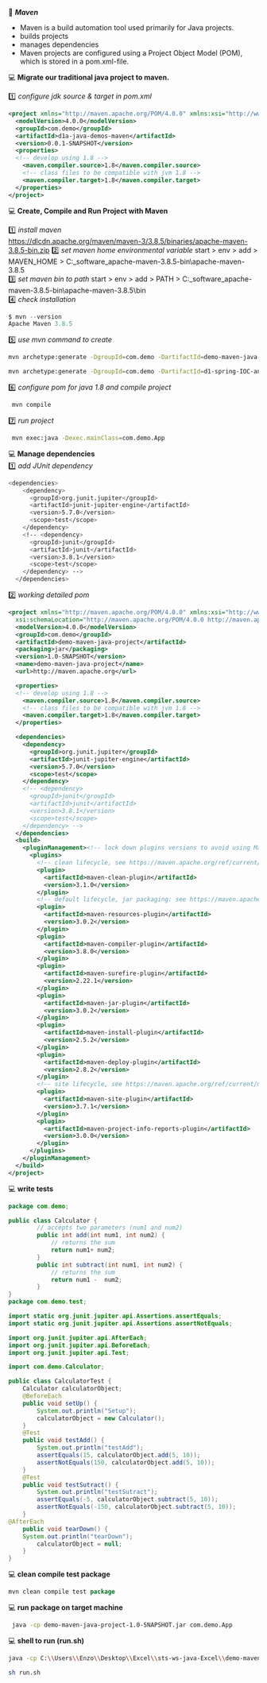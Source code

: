 :beginner: _**Maven**_  

- Maven is a build automation tool used primarily for Java projects.
- builds projects
- manages dependencies
- Maven projects are configured using a Project Object Model (POM), which is stored in a pom.xml-file. 

:computer: **Migrate our traditional java project to maven.**  

:one: _configure jdk source & target in pom.xml_  
```xml
<project xmlns="http://maven.apache.org/POM/4.0.0" xmlns:xsi="http://www.w3.org/2001/XMLSchema-instance" xsi:schemaLocation="http://maven.apache.org/POM/4.0.0 https://maven.apache.org/xsd/maven-4.0.0.xsd">
  <modelVersion>4.0.0</modelVersion>
  <groupId>com.demo</groupId>
  <artifactId>d1a-java-demos-maven</artifactId>
  <version>0.0.1-SNAPSHOT</version>
  <properties>
  <!-- develop using 1.8 -->
 	<maven.compiler.source>1.8</maven.compiler.source>
 	<!-- class files to be compatible with jvm 1.8 -->
 	<maven.compiler.target>1.8</maven.compiler.target>
  </properties>
</project>
```

:computer: **Create, Compile and Run Project with Maven**  

:one: _install maven_  
https://dlcdn.apache.org/maven/maven-3/3.8.5/binaries/apache-maven-3.8.5-bin.zip
:two: _set maven home environmental variable_
start > env > add > MAVEN_HOME > C:\_software\_apache-maven-3.8.5-bin\apache-maven-3.8.5  
:three: _set maven bin to path_
start > env > add > PATH > C:\_software\_apache-maven-3.8.5-bin\apache-maven-3.8.5\bin  
:four: _check installation_  
```js
$ mvn --version
Apache Maven 3.8.5 
```
:five: _use mvn command to create_  
```sh
mvn archetype:generate -DgroupId=com.demo -DartifactId=demo-maven-java-project -DarchetypeArtifactId=maven-archetype-quickstart -DinteractiveMode=false

mvn archetype:generate -DgroupId=com.demo -DartifactId=d1-spring-IOC-annotations -DarchetypeArtifactId=maven-archetype-quickstart -DinteractiveMode=false

```
:six: _configure pom for java 1.8 and compile project_
```sh
 mvn compile
```
:seven: _run project_  
```sh
 mvn exec:java -Dexec.mainClass=com.demo.App
```

:computer: **Manage dependencies**  
:one: _add JUnit dependency_  
```sh
<dependencies>
    <dependency>
      <groupId>org.junit.jupiter</groupId>
      <artifactId>junit-jupiter-engine</artifactId>
      <version>5.7.0</version>
      <scope>test</scope>
    </dependency>
    <!-- <dependency>
      <groupId>junit</groupId>
      <artifactId>junit</artifactId>
      <version>3.8.1</version>
      <scope>test</scope>
    </dependency> -->
  </dependencies>
```
:two: _working detailed pom_  
```xml
<project xmlns="http://maven.apache.org/POM/4.0.0" xmlns:xsi="http://www.w3.org/2001/XMLSchema-instance"
  xsi:schemaLocation="http://maven.apache.org/POM/4.0.0 http://maven.apache.org/maven-v4_0_0.xsd">
  <modelVersion>4.0.0</modelVersion>
  <groupId>com.demo</groupId>
  <artifactId>demo-maven-java-project</artifactId>
  <packaging>jar</packaging>
  <version>1.0-SNAPSHOT</version>
  <name>demo-maven-java-project</name>
  <url>http://maven.apache.org</url>

  <properties>
  <!-- develop using 1.8 -->
 	<maven.compiler.source>1.8</maven.compiler.source>
 	<!-- class files to be compatible with jvm 1.8 -->
 	<maven.compiler.target>1.8</maven.compiler.target>
  </properties>

  <dependencies>
    <dependency>
      <groupId>org.junit.jupiter</groupId>
      <artifactId>junit-jupiter-engine</artifactId>
      <version>5.7.0</version>
      <scope>test</scope>
    </dependency>
    <!-- <dependency>
      <groupId>junit</groupId>
      <artifactId>junit</artifactId>
      <version>3.8.1</version>
      <scope>test</scope>
    </dependency> -->
  </dependencies>
  <build>
    <pluginManagement><!-- lock down plugins versions to avoid using Maven defaults (may be moved to parent pom) -->
      <plugins>
        <!-- clean lifecycle, see https://maven.apache.org/ref/current/maven-core/lifecycles.html#clean_Lifecycle -->
        <plugin>
          <artifactId>maven-clean-plugin</artifactId>
          <version>3.1.0</version>
        </plugin>
        <!-- default lifecycle, jar packaging: see https://maven.apache.org/ref/current/maven-core/default-bindings.html#Plugin_bindings_for_jar_packaging -->
        <plugin>
          <artifactId>maven-resources-plugin</artifactId>
          <version>3.0.2</version>
        </plugin>
        <plugin>
          <artifactId>maven-compiler-plugin</artifactId>
          <version>3.8.0</version>
        </plugin>
        <plugin>
          <artifactId>maven-surefire-plugin</artifactId>
          <version>2.22.1</version>
        </plugin>
        <plugin>
          <artifactId>maven-jar-plugin</artifactId>
          <version>3.0.2</version>
        </plugin>
        <plugin>
          <artifactId>maven-install-plugin</artifactId>
          <version>2.5.2</version>
        </plugin>
        <plugin>
          <artifactId>maven-deploy-plugin</artifactId>
          <version>2.8.2</version>
        </plugin>
        <!-- site lifecycle, see https://maven.apache.org/ref/current/maven-core/lifecycles.html#site_Lifecycle -->
        <plugin>
          <artifactId>maven-site-plugin</artifactId>
          <version>3.7.1</version>
        </plugin>
        <plugin>
          <artifactId>maven-project-info-reports-plugin</artifactId>
          <version>3.0.0</version>
        </plugin>
      </plugins>
    </pluginManagement>
  </build>
</project>

```

:computer: **write tests**  

```java
package com.demo;

public class Calculator {
		// accepts two parameters (num1 and num2)
		public int add(int num1, int num2) {
			// returns the sum
			return num1+ num2;
		}
		public int subtract(int num1, int num2) {
			// returns the sum
			return num1 -  num2;
		}
}
package com.demo.test;

import static org.junit.jupiter.api.Assertions.assertEquals;
import static org.junit.jupiter.api.Assertions.assertNotEquals;

import org.junit.jupiter.api.AfterEach;
import org.junit.jupiter.api.BeforeEach;
import org.junit.jupiter.api.Test;

import com.demo.Calculator;

public class CalculatorTest {
	Calculator calculatorObject;
	@BeforeEach
	public void setUp() {
		System.out.println("Setup");
		calculatorObject = new Calculator();
	}
	@Test
	public void testAdd() {
		System.out.println("testAdd");		
		assertEquals(15, calculatorObject.add(5, 10));
		assertNotEquals(150, calculatorObject.add(5, 10));
	}
	@Test
	public void testSutract() {
		System.out.println("testSutract");		
		assertEquals(-5, calculatorObject.subtract(5, 10));
		assertNotEquals(-150, calculatorObject.subtract(5, 10));
	}
@AfterEach
	public void tearDown() {
	System.out.println("tearDown");
		calculatorObject = null;
	}
}

```
 
:computer: **clean compile test package**  

```java
mvn clean compile test package
```

:computer: **run package on target machine**  
```sh
 java -cp demo-maven-java-project-1.0-SNAPSHOT.jar com.demo.App
```

:computer: **shell to run (run.sh)**
```sh
java -cp C:\\Users\\Enzo\\Desktop\\Excel\\sts-ws-java-Excel\\demo-maven-java-project\\target\\demo-maven-java-project-1.0-SNAPSHOT.jar  com.demo.App
```
```sh
sh run.sh
```
